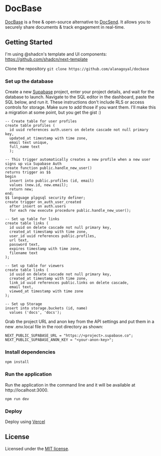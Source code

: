 # DocBase

[DocBase](https://getdocbase.com) is a free & open-source alternative to [DocSend](https://docsend.com). It allows you to securely share documents & track engagement in real-time.

## Getting Started

I'm using @shadcn's template and UI components: https://github.com/shadcn/next-template

Clone the repository
`git clone https://github.com/alanagoyal/docbase`

### Set up the database

Create a new [Supabase](https://app.supabase.com/) project, enter your project details, and wait for the database to launch. Navigate to the SQL editor in the dashboard, paste the SQL below, and run it. These instructions don't include RLS or access controls for storage. Make sure to add those if you want them. I'll make this a migration at some point, but you get the gist :)

```
-- Create table for user profiles
create table profiles (
  id uuid references auth.users on delete cascade not null primary key,
  updated_at timestamp with time zone,
  email text unique,
  full_name text
  );

-- This trigger automatically creates a new profile when a new user signs up via Supabase Auth
create function public.handle_new_user()
returns trigger as $$
begin
  insert into public.profiles (id, email)
  values (new.id, new.email);
  return new;
end;
$$ language plpgsql security definer;
create trigger on_auth_user_created
  after insert on auth.users
  for each row execute procedure public.handle_new_user();

-- Set up table for links
create table links (
  id uuid on delete cascade not null primary key,
  created_at timestamp with time zone,
  user_id uuid references public.profiles,
  url text,
  password text,
  expires timestamp with time zone,
  filename text
);

-- Set up table for viewers
create table links (
  id uuid on delete cascade not null primary key,
  created_at timestamp with time zone,
  link_id uuid references public.links on delete cascade,
  email text,
  viewed_at timestamp with time zone
);

-- Set up Storage
insert into storage.buckets (id, name)
  values ('docs', 'docs');
```

Grab the project URL and anon key from the API settings and put them in a new .env.local file in the root directory as shown:

```
NEXT_PUBLIC_SUPABASE_URL = "https://<project>.supabase.co";
NEXT_PUBLIC_SUPABASE_ANON_KEY = "<your-anon-key>";
```

### Install dependencies

`npm install`

### Run the application

Run the application in the command line and it will be available at http://localhost:3000.

`npm run dev`

### Deploy

Deploy using [Vercel](https://vercel.com)

## License

Licensed under the [MIT license](https://github.com/alanagoyal/docbase/blob/main/LICENSE.md).
